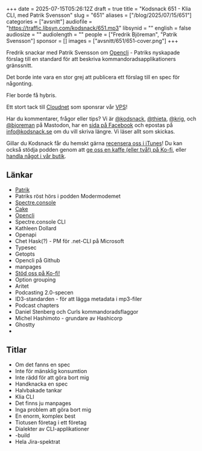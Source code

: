 +++
date = 2025-07-15T05:26:12Z
draft = true
title = "Kodsnack 651 - Klia CLI, med Patrik Svensson"
slug = "651"
aliases = ["/blog/2025/07/15/651"]
categories = ["avsnitt"]
audiofile = "https://traffic.libsyn.com/kodsnack/651.mp3"
libsynid = ""
english = false
audiosize = ""
audiolength = ""
people = ["Fredrik Björeman", "Patrik Svensson"]
sponsor = []
images = ["avsnitt/651/651-cover.png"]
+++

Fredrik snackar med Patrik Svensson om [Opencli](https://opencli.org/) - Patriks nyskapade förslag till en standard för att beskriva kommandoradsapplikationers gränssnitt.

Det borde inte vara en stor grej att publicera ett förslag till en spec för någonting.

Fler borde få hybris.

Ett stort tack till [Cloudnet](https://www.cloudnet.se) som sponsrar vår [VPS](https://en.wikipedia.org/wiki/Virtual_private_server)!

Har du kommentarer, frågor eller tips? Vi är [@kodsnack](https://social.podsnack.se/@kodsnack), [@thieta](https://6510.nu/@thieta), [@krig](https://6510.nu/@krig), och [@bjoreman](https://toot.cafe/@bjoreman) på Mastodon, har en [sida på Facebook](https://www.facebook.com/) och epostas på [info@kodsnack.se](mailto:info@kodsnack.se) om du vill skriva längre. Vi läser allt som skickas.

Gillar du Kodsnack får du hemskt gärna [recensera oss i iTunes](https://itunes.apple.com/se/podcast/kodsnack/id561631498?l=en)! Du kan också stödja podden genom att <a href="https://ko-fi.com/kodsnack" rel="payment">ge oss en kaffe (eller två!) på Ko-fi</a>, eller [handla något i vår butik](https://shop.spreadshirt.se/kodsnack/).

## Länkar
* [Patrik](https://patriksvensson.se/about)
* Patriks röst hörs i podden Modermodemet
* [Spectre.console](https://spectreconsole.net/)
* [Cake](https://cakebuild.net/)
* [Opencli](https://opencli.org/)
* Spectre.console CLI
* Kathleen Dollard
* Openapi
* Chet Hask(?) - PM för .net-CLI på Microsoft
* Typesec
* Getopts
* Opencli på Github
* manpages
* [Stöd oss på Ko-fi!](https://ko-fi.com/kodsnack)
* Option grouping
* Aritet
* Podcasting 2.0-specen
* ID3-standarden - för att lägga metadata i mp3-filer
* Podcast chapters
* Daniel Stenberg och Curls kommandoradsflaggor
* Michel Hashimoto - grundare av Hashicorp
* Ghostty
* 

## Titlar
* Om det fanns en spec
* Inte för mänsklig konsumtion
* Inte rädd för att göra bort mig
* Handknacka en spec
* Halvbakade tankar
* Klia CLI
* Det finns ju manpages
* Inga problem att göra bort mig
* En enorm, komplex best
* Tiotusen företag i ett företag
* Dialekter av CLI-applikationer
* -build
* Hela Jira-spektrat